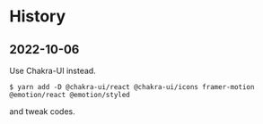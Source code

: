# History
## 2022-10-06
Use Chakra-UI instead.
```
$ yarn add -D @chakra-ui/react @chakra-ui/icons framer-motion @emotion/react @emotion/styled
```
and tweak codes.
